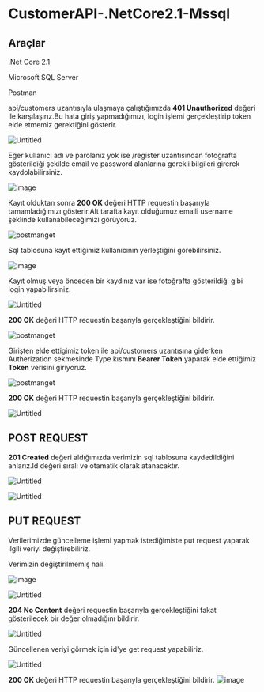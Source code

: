 # CustomerAPI-.NetCore2.1-Mssql

## Araçlar

.Net Core 2.1

Microsoft SQL Server

Postman

api/customers uzantısıyla ulaşmaya çalıştığımızda __401 Unauthorized__ değeri ile karşılaşırız.Bu hata giriş yapmadığımızı, login işlemi gerçekleştirip token elde etmemiz gerektiğini gösterir.


![Untitled](https://user-images.githubusercontent.com/26170070/74082982-0e9a3080-4a70-11ea-9d95-68954cdeaae6.png)



Eğer kullanıcı adı ve parolanız yok ise /register uzantısından fotoğrafta gösterildiği şekilde email ve password alanlarına gerekli bilgileri girerek kaydolabilirsiniz.

![image](https://user-images.githubusercontent.com/26170070/74082674-59667900-4a6d-11ea-8821-5fd8603de3b7.png)

Kayıt olduktan sonra __200 OK__ değeri HTTP requestin başarıyla tamamladığımızı gösterir.Alt tarafta kayıt olduğumuz emaili username şeklinde kullanabileceğimizi görüyoruz.

![postmanget](https://user-images.githubusercontent.com/26170070/74082725-ea3d5480-4a6d-11ea-9989-ca5957276f09.png)

Sql tablosuna kayıt ettiğimiz kullanıcının yerleştiğini görebilirsiniz. 

![image](https://user-images.githubusercontent.com/26170070/74083019-7badc600-4a70-11ea-800a-7172f6ab1c1b.png)


Kayıt olmuş veya önceden bir kaydınız var ise fotoğrafta gösterildiği gibi login yapabilirsiniz.

![Untitled](https://user-images.githubusercontent.com/26170070/74082913-c24ef080-4a6f-11ea-96d5-128f858a25c3.png)


__200 OK__  değeri HTTP requestin başarıyla gerçekleştiğini bildirir.

![postmanget](https://user-images.githubusercontent.com/26170070/74082779-7f404d80-4a6e-11ea-8b11-5e6906d08497.png)

Girişten elde ettigimiz token ile api/customers uzantısına giderken Autherization sekmesinde Type kısmını __Bearer Token__ yaparak elde ettiğimiz __Token__ verisini giriyoruz.

![postmanget](https://user-images.githubusercontent.com/26170070/74082843-0b527500-4a6f-11ea-8d90-60980cbd69c3.png)

__200 OK__  değeri HTTP requestin başarıyla gerçekleştiğini bildirir.

![Untitled](https://user-images.githubusercontent.com/26170070/74082885-7e5beb80-4a6f-11ea-87a3-d443f5d8eba2.png)

## POST REQUEST

__201 Created__ değeri aldığımızda verimizin sql tablosuna kaydedildiğini anlarız.Id değeri sıralı ve otamatik olarak atanacaktır.

![Untitled](https://user-images.githubusercontent.com/26170070/74085062-5deb5b80-4a86-11ea-84f8-fa3906f7e3d5.png)

![Untitled](https://user-images.githubusercontent.com/26170070/74085114-ce927800-4a86-11ea-890b-69d243e9d1f1.png)

## PUT REQUEST

Verilerimizde güncelleme işlemi yapmak istediğimiste put request yaparak ilgili veriyi değiştirebiliriz.

Verimizin değiştirilmemiş hali.

![image](https://user-images.githubusercontent.com/26170070/74085273-72c8ee80-4a88-11ea-9f3f-8e921eb7d959.png)

![Untitled](https://user-images.githubusercontent.com/26170070/74085164-3f399480-4a87-11ea-8f72-8188cc06d078.png)

__204 No Content__ değeri requestin başarıyla gerçekleştiğini fakat gösterilecek bir değer olmadığını bildirir.

![Untitled](https://user-images.githubusercontent.com/26170070/74085180-8162d600-4a87-11ea-9899-6a2eb1fa78bc.png)

Güncellenen veriyi görmek için id'ye get request yapabiliriz. 

![Untitled](https://user-images.githubusercontent.com/26170070/74085220-ecaca800-4a87-11ea-8c07-79c9de063139.png)

__200 OK__  değeri HTTP requestin başarıyla gerçekleştiğini bildirir.
![image](https://user-images.githubusercontent.com/26170070/74085239-11088480-4a88-11ea-86aa-375c43567b5d.png)

